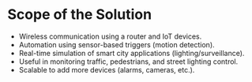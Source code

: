 # Scope of the Solution

- Wireless communication using a router and IoT devices.
- Automation using sensor-based triggers (motion detection).
- Real-time simulation of smart city applications (lighting/surveillance).
- Useful in monitoring traffic, pedestrians, and street lighting control.
- Scalable to add more devices (alarms, cameras, etc.).
